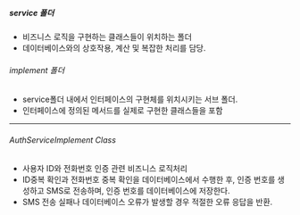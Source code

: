 ##### service 폴더
- 비즈니스 로직을 구현하는 클래스들이 위치하는 폴더
- 데이터베이스와의 상호작용, 계산 및 복잡한 처리를 담당.

######  implement 폴더
- service폴더 내에서 인터페이스의 구현체를 위치시키는 서브 폴더.
- 인터페이스에 정의된 메서드를 실제로 구현한 클래스들을 포함

---
###### AuthServiceImplement Class
- 사용자 ID와 전화번호 인증 관련 비즈니스 로직처리
- ID중복 확인과 전화번호 중복 확인을 데이터베이스에서 수행한 후, 인증 번호를 생성하고 SMS로 전송하며, 인증 번호를 데이터베이스에 저장한다.
- SMS 전송 실패나 데이터베이스 오류가 발생할 경우 적절한 오류 응답을 반환.